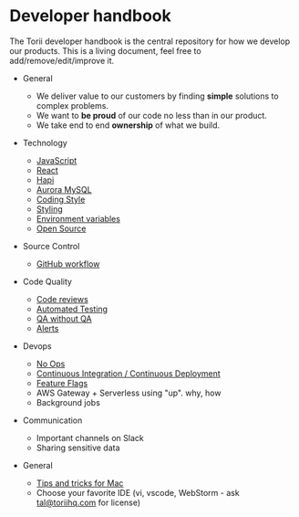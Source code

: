 # Developer handbook

The Torii developer handbook is the central repository for how we develop our products. This is a living document, feel free to add/remove/edit/improve it.

* General
    * We deliver value to our customers by finding **simple** solutions to complex problems.
    * We want to **be proud** of our code no less than in our product.
    * We take end to end **ownership** of what we build.

* Technology
    * [JavaScript](technology/javascript.md)
    * [React](technology/react.md)
    * [Hapi](technology/hapi.md)
    * [Aurora MySQL](technology/aurora_mysql.md)
    * [Coding Style](technology/coding_style.md)
    * [Styling](technology/styling.md)
    * [Environment variables](technology/env_vars.md)
    * [Open Source](technology/open_source.md)

* Source Control
    * [GitHub workflow](source_control/github.md)

* Code Quality
    * [Code reviews](quality/code_reviews.md)
    * [Automated Testing](quality/automated_testing.md)
    * [QA without QA](quality/qa_without_qa.md)
    * [Alerts](quality/alerts.md)

* Devops
    * [No Ops](devops/noops.md)
    * [Continuous Integration / Continuous Deployment](devops/cicd.md)
    * [Feature Flags](devops/feature_flags.md)
    * AWS Gateway + Serverless using "up". why, how
    * Background jobs

* Communication
    * Important channels on Slack
    * Sharing sensitive data

* General
    * [Tips and tricks for Mac](general/mac_tips.md)
    * Choose your favorite IDE (vi, vscode, WebStorm - ask tal@toriihq.com for license)



